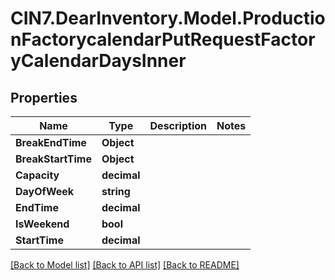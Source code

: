 # CIN7.DearInventory.Model.ProductionFactorycalendarPutRequestFactoryCalendarDaysInner

## Properties

| Name               | Type        | Description | Notes |
| ------------------ | ----------- | ----------- | ----- |
| **BreakEndTime**   | **Object**  |             |
| **BreakStartTime** | **Object**  |             |
| **Capacity**       | **decimal** |             |
| **DayOfWeek**      | **string**  |             |
| **EndTime**        | **decimal** |             |
| **IsWeekend**      | **bool**    |             |
| **StartTime**      | **decimal** |             |

[[Back to Model list]](../README.md#documentation-for-models) [[Back to API list]](../README.md#documentation-for-api-endpoints) [[Back to README]](../README.md)
